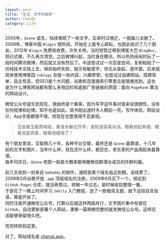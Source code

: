 ```yaml
---
layout: post
title: "生活：文字的载体"
author: ChenQi
category: Life
---
```


2005年，`Qzone` 诞生，陆续堆砌了一些文字，后来时过境迁，一股脑儿全删了。2008年，博客中国 `Blogcn` 很热闹，开始在上面专心耕耘，也因此结识了几个朋友。2012年 `Blogcn` 免费转收费，次年关停。当时短暂迁移到博客大巴 `BlogBus`，但已式微，不久再次清空。之后微博兴起，当时身在腾讯，所以热热闹闹的玩了一段时间腾讯微博，然后就又没有然后了。中途尝试过一次百度空间，复制粘贴了一份纯技术文档上去，保存始终失败，提示有敏感字，但无从查起，遂作罢。后来就简单使用博客园 `cnblogs` 存放一些内容，兴趣寥寥。也尝试过自建网站，搭建简单，自主性高，但SEO是个大问题，谷歌和百度搜索引擎里总是很难找到。这也是为什么博客网站都有那么多侧边栏和底部广告链接的原因：面向 `PageRank` 算法的网站设计。

微信公众号诞生到现在，我始终是个看客，因为写字这件事对我来说很随性，没有任何规律和纪律。知乎也是如此。简书刚出道时令人眼前一亮，写作体验，网站设计，App手感都很不错，但现在也堕落得不忍直视。

> 见金陵玉殿莺啼晓，秦淮水榭花开早，谁知道容易冰消。眼看他起朱楼，眼看他宴宾客，眼看他楼塌了！

有个朋友曾说，互联网几十年，各种平台交替，最终还是 `Qzone` 最靠谱，十几年前的文字和图片，当年什么样，现在还什么样，都还在，老东家的产品用起来最靠谱。  
每年司庆日，`Qzone` 老图一般是大概率能唤醒微信群潜水成员的炸群利器。  

前几天收到一封来自 `GoDaddy` 的邮件，通知我某个域名临近到期，该续费了。2008年5月谷歌开放 `.app` 顶级域名的注册，2009年6月买下一个，绑定到 `GitHub Pages` 仓库，就没再管过。转眼一年过去，是时候收拾整理一番。  
于是花了一晚上时间学习 `Jeklly` 入门教程，选了一款极简主题，敲下这段自言自语，算是开张了。  
同时注册开通微信公众号，打算以后就这样两路并行，文字图片集中存放在 `GitHub`，自动更新部署个人网站，凑够一篇稍微完整的就发微信公众号。这样应该能够保留很久吧。

兜兜转转到这里。

对了，网站域名是 [chenqi.app](https://chenqi.app)。
